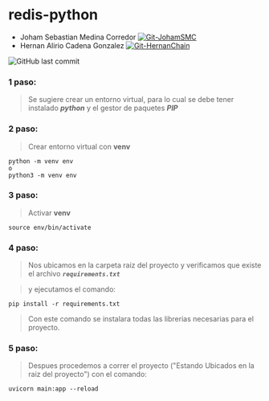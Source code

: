 # redis-python
* Joham Sebastian Medina Corredor  [![Git-JohamSMC](https://img.shields.io/badge/GitHub-JohamSMC-red?style=plastic&logo=github&link=https://github.com/JohamSMC)](https://github.com/JohamSMC)
* Hernan Alirio Cadena Gonzalez  [![Git-HernanChain](https://img.shields.io/badge/GitHub-HernanChain-red?style=plastic&logo=github&link=https://github.com/hernanChain)](https://github.com/hernanChain)


![GitHub last commit](https://img.shields.io/github/last-commit/JohamSMC/redis-python)

### 1 paso:
> Se sugiere crear un entorno virtual, para lo cual se debe tener instalado ***python*** y el gestor de paquetes ***PIP***

### 2 paso:
> Crear entorno virtual con  **venv**

```
python -m venv env
o
python3 -m venv env
```

### 3 paso:
> Activar  **venv**

```
source env/bin/activate
```

### 4 paso:
> Nos ubicamos en la carpeta raiz del proyecto y verificamos que existe el archivo
***``requirements.txt``***

> y ejecutamos el comando:

```
pip install -r requirements.txt
```

> Con este comando se instalara todas las librerias necesarias para el proyecto.

### 5 paso:
> Despues procedemos a correr el proyecto ("Estando Ubicados en la raiz del proyecto") con el comando:

```
uvicorn main:app --reload
```
